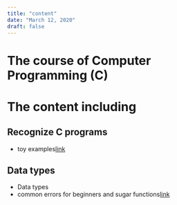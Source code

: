 ```yaml
---
title: "content"
date: "March 12, 2020"
draft: false
---
```


# The course of **Computer Programming (C)**

# The content including 

## Recognize C programs
- toy examples[link](https://xliusufe.github.io/cp/regonizecp.html)
  
## Data types
- Data types
- common errors for beginners and sugar functions[link](https://xliusufe.github.io/cp/datatype.html)
  
